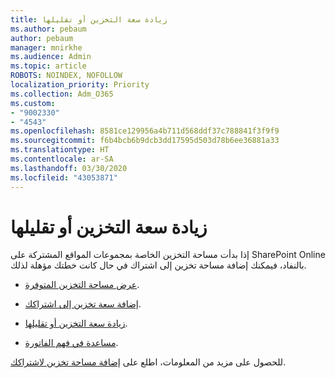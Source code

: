 ```yaml
---
title: زيادة سعة التخزين أو تقليلها
ms.author: pebaum
author: pebaum
manager: mnirkhe
ms.audience: Admin
ms.topic: article
ROBOTS: NOINDEX, NOFOLLOW
localization_priority: Priority
ms.collection: Adm_O365
ms.custom:
- "9002330"
- "4543"
ms.openlocfilehash: 8581ce129956a4b711d568ddf37c788841f3f9f9
ms.sourcegitcommit: f6b4bcb6b9dcb3dd17595d503d78b6ee36881a33
ms.translationtype: HT
ms.contentlocale: ar-SA
ms.lasthandoff: 03/30/2020
ms.locfileid: "43053871"
---
```

# <a name="increase-or-decrease-storage"></a>زيادة سعة التخزين أو تقليلها

إذا بدأت مساحة التخزين الخاصة بمجموعات المواقع المشتركة على SharePoint Online بالنفاد، فيمكنك إضافة مساحة تخزين إلى اشتراك في حال كانت خطتك مؤهلة لذلك. 

- [عرض مساحة التخزين المتوفرة](https://docs.microsoft.com/microsoft-365/commerce/add-storage-space?view=o365-worldwide#view-available-storage). 

- [إضافة سعة تخزين إلى اشتراكك](https://docs.microsoft.com/microsoft-365/commerce/add-storage-space?view=o365-worldwide#add-storage-to-your-subscription). 

- [زيادة سعة التخزين أو تقليلها](https://docs.microsoft.com/microsoft-365/commerce/add-storage-space?view=o365-worldwide#increase-or-decrease-storage). 

- [مساعدة في فهم الفاتورة](https://docs.microsoft.com/microsoft-365/commerce/billing-and-payments/understand-your-invoice?view=o365-worldwide).

للحصول على مزيد من المعلومات، اطلع على [إضافة مساحة تخزين لاشتراكك](https://docs.microsoft.com/microsoft-365/commerce/add-storage-space?view=o365-worldwide). 
